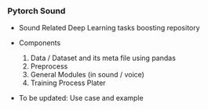 ### Pytorch Sound

- Sound Related Deep Learning tasks boosting repository

- Components
    1. Data / Dataset and its meta file using pandas
    2. Preprocess 
    3. General Modules (in sound / voice)
    4. Training Process Plater

- To be updated: Use case and example
